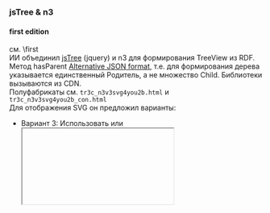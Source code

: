 ### jsTree & n3
#### 

#### first edition
см. \first  
ИИ объединил [jsTree](https://www.jstree.com/) (jquery) и n3 для формирования TreeView из RDF. Метод hasParent [Alternative JSON format](https://www.jstree.com/docs/json/), т.е. для формирования дерева указывается единственный Родитель, а не множество Child.
Библиотеки вызываются из CDN.    
Полуфабрикаты см. `tr3с_n3v3svg4you2b.html` и `tr3с_n3v3svg4you2b_con.html`\
Для отображения SVG он предложил варианты:
- Вариант 3: Использовать <object> или <iframe> для загрузки SVG.  
Этот подход позволяет загружать SVG-файлы как внешние ресурсы, используя теги <object> или <iframe>.
Это должно работать даже при открытии HTML-файла локально через file://.
При выборе узла создаётся элемент <object> с атрибутом data, указывающим на SVG-файл.
`tr4v_obj__OK.html` и `tr4v_obj_onerror_OK.html`
- Вариант 4: Использовать JavaScript для загрузки SVG  
Вы можете загрузить SVG-файл с помощью JavaScript и вставить его содержимое в DOM. Это работает, если SVG-файлы находятся в той же папке, что и HTML-файл.

```
fetch('root.svg')
  .then(response => response.text())
  .then(svgContent => {
    document.getElementById('image-container').innerHTML = svgContent;
  })
  .catch(error => console.error('Ошибка загрузки SVG:', error));
```  
Вместо <object> используется <img> для загрузки SVG-файлов. <img> поддерживает событие onerror, которое срабатывает, если файл отсутствует.
`tr5v_тоя_img_onerror_OK_noArr.html` - не отображает стрелки в `ttest5a.svg`, поэтому бракуем. 

